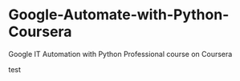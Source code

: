 # Google-Automate-with-Python-Coursera
Google IT Automation with Python Professional course on Coursera

test